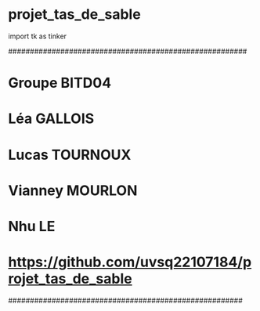 # projet_tas_de_sable
import tk as tinker

#######################################################
# Groupe  BITD04
# Léa GALLOIS
# Lucas TOURNOUX
# Vianney MOURLON
# Nhu LE
# https://github.com/uvsq22107184/projet_tas_de_sable 
######################################################

